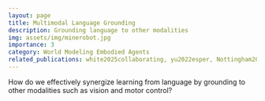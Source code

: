 ```yaml
---
layout: page
title: Multimodal Language Grounding
description: Grounding language to other modalities 
img: assets/img/minerobot.jpg
importance: 3
category: World Modeling Embodied Agents
related_publications: white2025collaborating, yu2022esper, Nottingham2023Embodied
---
```


How do we effectively synergize learning from language by grounding to other modalities such as vision and motor control?
